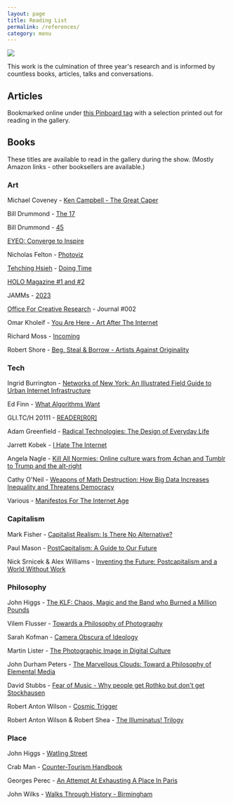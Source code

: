 ```yaml
---
layout: page
title: Reading List
permalink: /references/
category: menu
---
```


![](http://instructionsforhumans.com/images/bookshelf.jpg)

This work is the culmination of three year's research and is informed by countless books, articles, talks and conversations. 

## Articles

Bookmarked online under [this Pinboard tag](https://pinboard.in/u:peteashton/t:ifh/) with a selection printed out for reading in the gallery.

## Books

These titles are available to read in the gallery during the show. (Mostly Amazon links - other booksellers are available.)

### Art

Michael Coveney - [Ken Campbell - The Great Caper](http://amzn.to/2giZX4K)

Bill Drummond - [The 17](http://amzn.to/2gapTMd)

Bill Drummond - [45](http://amzn.to/2kOsGQb)

[EYEO: Converge to Inspire](https://eyeo.wufoo.com/forms/q14qdaoz0yfrio0/)

Nicholas Felton - [Photoviz](http://amzn.to/2ga5pTI)

[Tehching Hsieh](https://en.wikipedia.org/wiki/Tehching_Hsieh) - [Doing Time](http://www.taiwaninvenice.org)

[HOLO Magazine #1 and #2](http://holo-magazine.com/)

JAMMs - [2023](http://amzn.to/2giMxWo)

[Office For Creative Research](https://ocr.nyc) - Journal #002

Omar Kholeif - [You Are Here - Art After The Internet](http://amzn.to/2wUANMP)

Richard Moss - [Incoming](http://amzn.to/2wUy71D) 

Robert Shore - [Beg, Steal & Borrow - Artists Against Originality](http://amzn.to/2gh325a)

### Tech

Ingrid Burrington - [Networks of New York: An Illustrated Field Guide to Urban Internet Infrastructure](http://amzn.to/2tCcPU7)

Ed Finn - [What Algorithms Want](http://amzn.to/2kO3LMQ)

GLI.TC/H 20111 - [READER[R0R]](https://www.scribd.com/document/164719786/GLI-TC-H-20111-READER-ROR)

Adam Greenfield - [Radical Technologies: The Design of Everyday Life](http://amzn.to/2tCoSR2)

Jarrett Kobek - [I Hate The Internet](http://amzn.to/2yh04EP)

Angela Nagle - [Kill All Normies: Online culture wars from 4chan and Tumblr to Trump and the alt-right](http://amzn.to/2uyXCY0)

Cathy O'Neil - [Weapons of Math Destruction: How Big Data Increases Inequality and Threatens Democracy](http://amzn.to/2tCyLyn)

Various - [Manifestos For The Internet Age](http://amzn.to/2xGe1N9)


### Capitalism

Mark Fisher - [Capitalist Realism: Is There No Alternative?](http://amzn.to/2txYgpg)

Paul Mason - [PostCapitalism: A Guide to Our Future](http://amzn.to/2tCMdSF)

Nick Srnicek & Alex Williams - [Inventing the Future: Postcapitalism and a World Without Work](http://amzn.to/2tn3bt3)

### Philosophy 

John Higgs - [The KLF: Chaos, Magic and the Band who Burned a Million Pounds](http://amzn.to/2uvLfMH)

Vilem Flusser - [Towards a Philosophy of Photography](http://amzn.to/2uF8DI4)

Sarah Kofman - [Camera Obscura of Ideology](http://amzn.to/2ykUQpf)

Martin Lister - [The Photographic Image in Digital Culture](http://amzn.to/2gFoSfw)

John Durham Peters - [The Marvellous Clouds: Toward a Philosophy of Elemental Media](http://amzn.to/2uziONx)

David Stubbs - [Fear of Music - Why people get Rothko but don't get Stockhausen](http://amzn.to/2xHFVIm)

Robert Anton Wilson - [Cosmic Trigger](http://amzn.to/2tmium5)

Robert Anton Wilson & Robert Shea - [The Illuminatus! Trilogy](http://amzn.to/2gbLzr6)

### Place

John Higgs - [Watling Street](http://amzn.to/2yiChUQ)

Crab Man - [Counter-Tourism Handbook](http://amzn.to/2yiHADY)

Georges Perec - [An Attempt At Exhausting A Place In Paris](http://amzn.to/2wVLRJF)

John Wilks - [Walks Through History - Birmingham](http://amzn.to/2wWnQlp)
